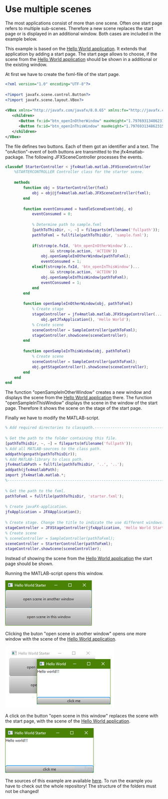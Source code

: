 # Use multiple scenes
The most applications consist of more than one scene. Often one start page refers to multiple sub-scenes. Therefore a new scene replaces the start page or is displayed in an additional window. Both cases are included in the example below.    

This example is based on the [Hello World application](../../samples/HelloWorld). It extends that application by adding a start page. The start page allows to choose, if the scene from the [Hello World application](../../samples/HelloWorld) should be shown in a additional or the existing window.

At first we have to create the fxml-file of the start page.
```xml
<?xml version="1.0" encoding="UTF-8"?>

<?import javafx.scene.control.Button?>
<?import javafx.scene.layout.VBox?>

<VBox xmlns="http://javafx.com/javafx/8.0.65" xmlns:fx="http://javafx.com/fxml/1" fx:controller="generic_jfx_application.event_transfer.Controller">
   <children>
      <Button fx:id="btn_openInOtherWindow" maxHeight="1.7976931348623157E308" maxWidth="1.7976931348623157E308" mnemonicParsing="false" onAction="#handleEvent" text="open scene in another window" VBox.vgrow="ALWAYS" />
      <Button fx:id="btn_openInThisWindow" maxHeight="1.7976931348623157E308" maxWidth="1.7976931348623157E308" mnemonicParsing="false" onAction="#handleEvent" text="open scene in this window" VBox.vgrow="ALWAYS" />
   </children>
</VBox>
```
The file defines two buttons. Each of them got an identifier and a text. The "onAction"-event of both buttons are transmitted to the jfx4matlab-package. The following JFXSceneController processes the events.
```MATLAB
classdef StarterController < jfx4matlab.matlab.JFXSceneController
    %STARTERCONTROLLER Controller class for the starter scene.

    methods
        function obj = StarterController(fxml)
            obj = obj@jfx4matlab.matlab.JFXSceneController(fxml);
        end

        function eventConsumed = handleSceneEvent(obj, e)
            eventConsumed = 0;

            % Determine path to sample.fxml
            [pathToThisDir, ~, ~] = fileparts(mfilename('fullpath'));
            pathToFxml = fullfile(pathToThisDir, 'sample.fxml');

            if(strcmp(e.fxId, 'btn_openInOtherWindow')...
                    && strcmp(e.action, 'ACTION'))
                obj.openSampleInOtherWindow(pathToFxml);
                eventConsumed = 1;
            elseif(strcmp(e.fxId, 'btn_openInThisWindow')...
                    && strcmp(e.action, 'ACTION'))
                obj.openSampleInThisWindow(pathToFxml);
                eventConsumed = 1;
            end
        end

        function openSampleInOtherWindow(obj, pathToFxml)
            % Create stage
            stageController = jfx4matlab.matlab.JFXStageController(...
                obj.getJfxApplication(), 'Hello World');
            % Create scene
            sceneController = SampleController(pathToFxml);
            stageController.showScene(sceneController);
        end

        function openSampleInThisWindow(obj, pathToFxml)
            % Create scene
            sceneController = SampleController(pathToFxml);
            obj.getStageController().showScene(sceneController);
        end
    end
end
```
The function "openSampleInOtherWindow" creates a new window and displays the scene from the [Hello World application](../../samples/HelloWorld) there. The function "openSampleInThisWindow" displays the scene in the window of the start page. Therefore it shows the scene on the stage of the start page.

Finally we have to modify the MATLAB-script.
```Matlab
% Add required directories to classpath.-----------------------------------

% Get the path to the folder containing this file.
[pathToThisDir, ~, ~] = fileparts(mfilename('fullpath'));
% Add all MATLAB-sources to the class path.
addpath(genpath(pathToThisDir));
% Add MATLAB-library to class path.
jfx4matlabPath = fullfile(pathToThisDir, '..', '..');
addpath(jfx4matlabPath);
import jfx4matlab.matlab.*;
%--------------------------------------------------------------------------

% Get the path to the fxml.
pathToFxml = fullfile(pathToThisDir, 'starter.fxml');

% Create javaFX-application.
jfxApplication = JFXApplication();

% Create stage. Change the title to indicate the use different windows.
stageController = JFXStageController(jfxApplication, 'Hello World Starter');
% Create scene
% sceneController = SampleController(pathToFxml);
sceneController = StarterController(pathToFxml);
stageController.showScene(sceneController);
```
Instead of showing the scene from the [Hello World application](../../samples/HelloWorld) the start page should be shown.

Running the MATLAB-script opens this window.

![The initial application.](SampleApplication_I.png)

Clicking the buton "open scene in another window" opens one more window with the scene of the [Hello World application](../../samples/HelloWorld).

![The application after clicking on the button "open scene in another window".](SampleApplication_II.png)

A click on the button "open scene in this window" replaces the scene with the start page, with the scene of the [Hello World application](../../samples/HelloWorld).

![The application after clicking on the button "open scene in this window".](SampleApplication_III.png)

The sources of this example are available [here](../../samples/MultipleScenes). To run the example you have to check out the whole repository! The structure of the folders must not be changed!
